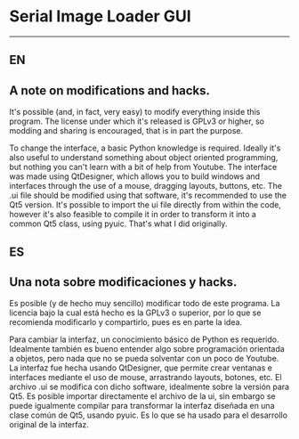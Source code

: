 # Serial Image Loader GUI
*************************
## EN

A note on modifications and hacks.
----------------------------------

It's possible (and, in fact, very easy) to modify everything inside this program. The license under which it's released is GPLv3 or higher, so modding and sharing is encouraged, that is in part the purpose.

To change the interface, a basic Python knowledge is required. Ideally it's also useful to understand something about object oriented programming, but nothing you can't learn with a bit of help from Youtube. The interface was made using QtDesigner, which allows you to build windows and interfaces through the use of a mouse, dragging layouts, buttons, etc. The .ui file should be modified using that software, it's recommended to use the Qt5 version. It's possible to import the ui file directly from within the code, however it's also feasible to compile it in order to transform it into a common Qt5 class, using pyuic. That's what I did originally.

## ES

Una nota sobre modificaciones y hacks.
--------------------------------------

Es posible (y de hecho muy sencillo) modificar todo de este programa. La licencia bajo la cual está hecho es la GPLv3 o superior, por lo que se recomienda modificarlo y compartirlo, pues es en parte la idea. 

Para cambiar la interfaz, un conocimiento básico de Python es requerido. Idealmente también es bueno entender algo sobre programación orientada a objetos, pero nada que no se pueda solventar con un poco de Youtube. La interfaz fue hecha usando QtDesigner, que permite crear ventanas e interfaces mediante el uso de mouse, arrastrando layouts, botones, etc. El archivo .ui se modifica con dicho software, idealmente sobre la versión para Qt5. Es posible importar directamente el archivo de la ui, sin embargo se puede igualmente compilar para transformar la interfaz diseñada en una clase común de Qt5, usando pyuic. Es lo que se ha usado para el desarrollo original de la interfaz.
